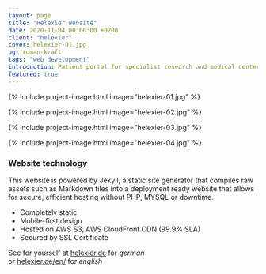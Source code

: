 ```yaml
---
layout: page
title: "Helexier Website"
date: 2020-11-04 00:00:00 +0200
client: "helexier"
cover: helexier-01.jpg
bg: roman-kraft
tags: "web development"
introduction: Patient portal for specialist research and medical center in Germany.
featured: true
---
```


{% include project-image.html image="helexier-01.jpg" %}

{% include project-image.html image="helexier-02.jpg" %}

{% include project-image.html image="helexier-03.jpg" %}

{% include project-image.html image="helexier-04.jpg" %}

### Website technology

This website is powered by Jekyll, a static site generator that compiles raw assets such as Markdown files into a deployment ready website that allows for secure, efficient hosting without PHP, MYSQL or downtime.

- Completely static
- Mobile-first design
- Hosted on AWS S3, AWS CloudFront CDN (99.9% SLA)
- Secured by SSL Certificate

See for yourself at [helexier.de](https://www.helexier.de/) for _german_
<br />or [helexier.de/en/](https://www.helexier.de/en/) for _english_
